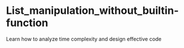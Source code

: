 # List_manipulation_without_builtin-function
Learn how to analyze time complexity and design effective code
